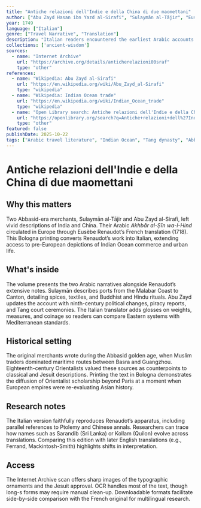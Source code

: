 ```yaml
---
title: "Antiche relazioni dell'Indie e della China di due maomettani"
author: ["Abu Zayd Hasan ibn Yazd al-Sirafi", "Sulaymān al-Tājir", "Eusèbe Renaudot"]
year: 1749
language: ["Italian"]
genre: ["Travel Narrative", "Translation"]
description: "Italian readers encountered the earliest Arabic accounts of India and China through this 1749 edition of Renaudot’s translations, documenting ninth-century Muslim merchants’ voyages across the Indian Ocean." 
collections: ['ancient-wisdom']
sources:
  - name: "Internet Archive"
    url: "https://archive.org/details/anticherelazioni00sraf"
    type: "other"
references:
  - name: "Wikipedia: Abu Zayd al-Sirafi"
    url: "https://en.wikipedia.org/wiki/Abu_Zayd_al-Sirafi"
    type: "wikipedia"
  - name: "Wikipedia: Indian Ocean trade"
    url: "https://en.wikipedia.org/wiki/Indian_Ocean_trade"
    type: "wikipedia"
  - name: "Open Library search: Antiche relazioni dell'Indie e della China"
    url: "https://openlibrary.org/search?q=Antiche+relazioni+dell%27Indie+e+della+China&mode=everything"
    type: "other"
featured: false
publishDate: 2025-10-22
tags: ["Arabic travel literature", "Indian Ocean", "Tang dynasty", "Abbasid merchants", "Translation history"]
---
```


# Antiche relazioni dell'Indie e della China di due maomettani

## Why this matters

Two Abbasid-era merchants, Sulaymān al-Tājir and Abu Zayd al-Sirafi, left vivid descriptions of India and China. Their Arabic *Akhbār al-Ṣīn wa-l-Hind* circulated in Europe through Eusèbe Renaudot’s French translation (1718). This Bologna printing converts Renaudot’s work into Italian, extending access to pre-European depictions of Indian Ocean commerce and urban life.

## What's inside

The volume presents the two Arabic narratives alongside Renaudot’s extensive notes. Sulaymān describes ports from the Malabar Coast to Canton, detailing spices, textiles, and Buddhist and Hindu rituals. Abu Zayd updates the account with ninth-century political changes, piracy reports, and Tang court ceremonies. The Italian translator adds glosses on weights, measures, and coinage so readers can compare Eastern systems with Mediterranean standards.

## Historical setting

The original merchants wrote during the Abbasid golden age, when Muslim traders dominated maritime routes between Basra and Guangzhou. Eighteenth-century Orientalists valued these sources as counterpoints to classical and Jesuit descriptions. Printing the text in Bologna demonstrates the diffusion of Orientalist scholarship beyond Paris at a moment when European empires were re-evaluating Asian history.

## Research notes

The Italian version faithfully reproduces Renaudot’s apparatus, including parallel references to Ptolemy and Chinese annals. Researchers can trace how names such as Sarandib (Sri Lanka) or Kollam (Quilon) evolve across translations. Comparing this edition with later English translations (e.g., Ferrand, Mackintosh-Smith) highlights shifts in interpretation.

## Access

The Internet Archive scan offers sharp images of the typographic ornaments and the Jesuit approval. OCR handles most of the text, though long-s forms may require manual clean-up. Downloadable formats facilitate side-by-side comparison with the French original for multilingual research.

